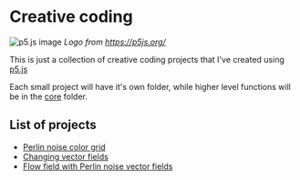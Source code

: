 # Creative coding

![p5.js image](https://p5js.org/assets/img/p5js.svg)
*Logo from https://p5js.org/*

This is just a collection of creative coding projects that I've created using [p5.js](https://p5js.org/)

Each small project will have it's own folder, while higher level functions will be in the [core](core/) folder.

## List of projects

- [Perlin noise color grid](perlin_grid/sketch.js)
- [Changing vector fields](vector_field/sketch.js)
- [Flow field with Perlin noise vector fields](flow_field/sketch.js)
